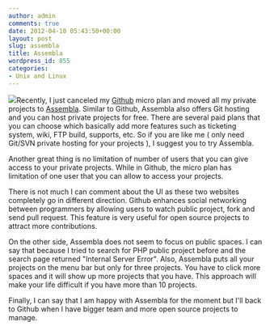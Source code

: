```yaml
---
author: admin
comments: true
date: 2012-04-10 05:43:50+00:00
layout: post
slug: assembla
title: Assembla
wordpress_id: 855
categories:
- Unix and Linux
---
```


[![](http://blog.rudylee.com/wp-content/uploads/2012/06/assembla-150x150.png)](http://blog.rudylee.com/wp-content/uploads/2012/06/assembla.png)Recently, I just canceled my [Github](http://www.github.com) micro plan and moved all my private projects to [Assembla](http://www.assembla.com/). Similar to Github, Assembla also offers Git hosting and you can host private projects for free. There are several paid plans that you can choose which basically add more features such as ticketing system, wiki, FTP build, supports, etc. So if you are like me ( only need Git/SVN private hosting for your projects ), I suggest you to try Assembla.

Another great thing is no limitation of number of users that you can give access to your private projects. While in Github, the micro plan has limitation of one user that you can allow to access your projects.

There is not much I can comment about the UI as these two websites completely go in different direction. Github enhances social networking between programmers by allowing users to watch public project, fork and send pull request. This feature is very useful for open source projects to attract more contributions.

On the other side, Assembla does not seem to focus on public spaces. I can say that because I tried to search for PHP public project before and the search page returned "Internal Server Error". Also, Assembla puts all your projects on the menu bar but only for three projects. You have to click more spaces and it will show up more projects that you have. This approach will make your life difficult if you have more than 10 projects.

Finally, I can say that I am happy with Assembla for the moment but I'll back to Github when I have bigger team and more open source projects to manage.
